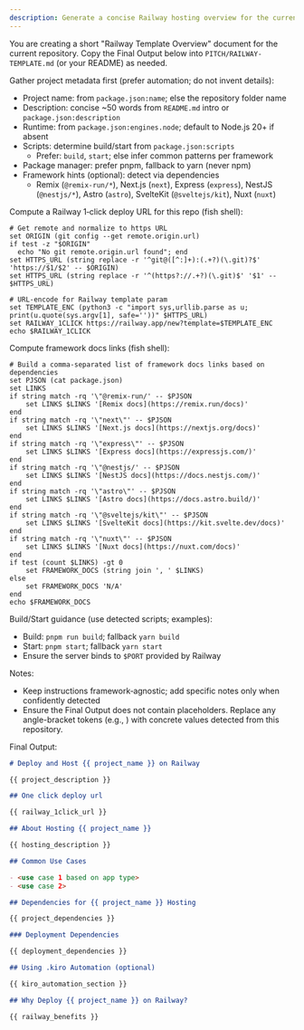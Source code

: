 ```yaml
---
description: Generate a concise Railway hosting overview for the current repository, including 1-click deploy link, setup, dependencies, and reasons to use Railway.
---
```


You are creating a short "Railway Template Overview" document for the current repository. Copy the Final Output below into `PITCH/RAILWAY-TEMPLATE.md` (or your README) as needed.

Gather project metadata first (prefer automation; do not invent details):

- Project name: from `package.json:name`; else the repository folder name
- Description: concise ~50 words from `README.md` intro or `package.json:description`
- Runtime: from `package.json:engines.node`; default to Node.js 20+ if absent
- Scripts: determine build/start from `package.json:scripts`
  - Prefer: `build`, `start`; else infer common patterns per framework
- Package manager: prefer pnpm, fallback to yarn (never npm)
- Framework hints (optional): detect via dependencies
  - Remix (`@remix-run/*`), Next.js (`next`), Express (`express`), NestJS (`@nestjs/*`), Astro (`astro`), SvelteKit (`@sveltejs/kit`), Nuxt (`nuxt`)

Compute a Railway 1‑click deploy URL for this repo (fish shell):

```fish
# Get remote and normalize to https URL
set ORIGIN (git config --get remote.origin.url)
if test -z "$ORIGIN"
  echo "No git remote.origin.url found"; end
set HTTPS_URL (string replace -r '^git@([^:]+):(.+?)(\.git)?$' 'https://$1/$2' -- $ORIGIN)
set HTTPS_URL (string replace -r '^(https?://.+?)(\.git)$' '$1' -- $HTTPS_URL)

# URL-encode for Railway template param
set TEMPLATE_ENC (python3 -c "import sys,urllib.parse as u; print(u.quote(sys.argv[1], safe=''))" $HTTPS_URL)
set RAILWAY_1CLICK https://railway.app/new?template=$TEMPLATE_ENC
echo $RAILWAY_1CLICK
```

Compute framework docs links (fish shell):

```fish
# Build a comma-separated list of framework docs links based on dependencies
set PJSON (cat package.json)
set LINKS
if string match -rq '\"@remix-run/' -- $PJSON
    set LINKS $LINKS '[Remix docs](https://remix.run/docs)'
end
if string match -rq '\"next\"' -- $PJSON
    set LINKS $LINKS '[Next.js docs](https://nextjs.org/docs)'
end
if string match -rq '\"express\"' -- $PJSON
    set LINKS $LINKS '[Express docs](https://expressjs.com/)'
end
if string match -rq '\"@nestjs/' -- $PJSON
    set LINKS $LINKS '[NestJS docs](https://docs.nestjs.com/)'
end
if string match -rq '\"astro\"' -- $PJSON
    set LINKS $LINKS '[Astro docs](https://docs.astro.build/)'
end
if string match -rq '\"@sveltejs/kit\"' -- $PJSON
    set LINKS $LINKS '[SvelteKit docs](https://kit.svelte.dev/docs)'
end
if string match -rq '\"nuxt\"' -- $PJSON
    set LINKS $LINKS '[Nuxt docs](https://nuxt.com/docs)'
end
if test (count $LINKS) -gt 0
    set FRAMEWORK_DOCS (string join ', ' $LINKS)
else
    set FRAMEWORK_DOCS 'N/A'
end
echo $FRAMEWORK_DOCS
```

Build/Start guidance (use detected scripts; examples):

- Build: `pnpm run build`; fallback `yarn build`
- Start: `pnpm start`; fallback `yarn start`
- Ensure the server binds to `$PORT` provided by Railway

Notes:

- Keep instructions framework‑agnostic; add specific notes only when confidently detected
- Ensure the Final Output does not contain placeholders. Replace any angle-bracket tokens (e.g., <repo name>) with concrete values detected from this repository.

Final Output:

```markdown
# Deploy and Host {{ project_name }} on Railway

{{ project_description }}

## One click deploy url

{{ railway_1click_url }}

## About Hosting {{ project_name }}

{{ hosting_description }}

## Common Use Cases

- <use case 1 based on app type>
- <use case 2>

## Dependencies for {{ project_name }} Hosting

{{ project_dependencies }}

### Deployment Dependencies

{{ deployment_dependencies }}

## Using .kiro Automation (optional)

{{ kiro_automation_section }}

## Why Deploy {{ project_name }} on Railway?

{{ railway_benefits }}

```